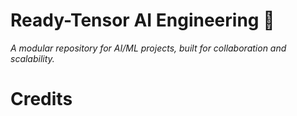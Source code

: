 # Ready-Tensor AI Engineering 🚀
*A modular repository for AI/ML projects, built for collaboration and scalability.*

# Credits
